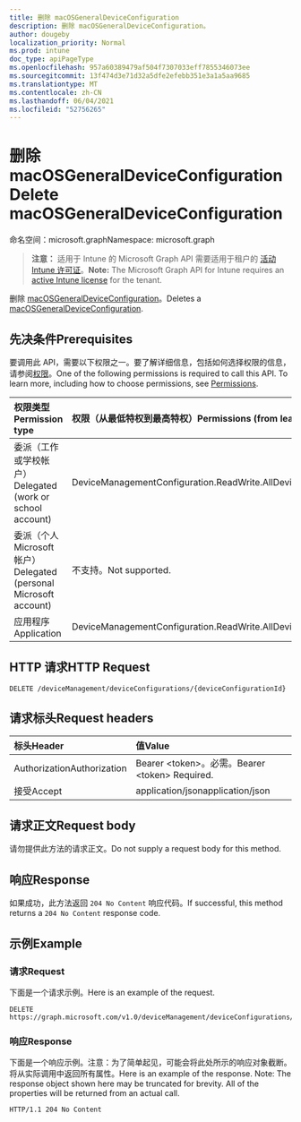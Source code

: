 ```yaml
---
title: 删除 macOSGeneralDeviceConfiguration
description: 删除 macOSGeneralDeviceConfiguration。
author: dougeby
localization_priority: Normal
ms.prod: intune
doc_type: apiPageType
ms.openlocfilehash: 957a60389479af504f7307033eff7855346073ee
ms.sourcegitcommit: 13f474d3e71d32a5dfe2efebb351e3a1a5aa9685
ms.translationtype: MT
ms.contentlocale: zh-CN
ms.lasthandoff: 06/04/2021
ms.locfileid: "52756265"
---
```

# <a name="delete-macosgeneraldeviceconfiguration"></a><span data-ttu-id="cf4d9-103">删除 macOSGeneralDeviceConfiguration</span><span class="sxs-lookup"><span data-stu-id="cf4d9-103">Delete macOSGeneralDeviceConfiguration</span></span>

<span data-ttu-id="cf4d9-104">命名空间：microsoft.graph</span><span class="sxs-lookup"><span data-stu-id="cf4d9-104">Namespace: microsoft.graph</span></span>

> <span data-ttu-id="cf4d9-105">**注意：** 适用于 Intune 的 Microsoft Graph API 需要适用于租户的 [活动 Intune 许可证](https://go.microsoft.com/fwlink/?linkid=839381)。</span><span class="sxs-lookup"><span data-stu-id="cf4d9-105">**Note:** The Microsoft Graph API for Intune requires an [active Intune license](https://go.microsoft.com/fwlink/?linkid=839381) for the tenant.</span></span>

<span data-ttu-id="cf4d9-106">删除 [macOSGeneralDeviceConfiguration](../resources/intune-deviceconfig-macosgeneraldeviceconfiguration.md)。</span><span class="sxs-lookup"><span data-stu-id="cf4d9-106">Deletes a [macOSGeneralDeviceConfiguration](../resources/intune-deviceconfig-macosgeneraldeviceconfiguration.md).</span></span>

## <a name="prerequisites"></a><span data-ttu-id="cf4d9-107">先决条件</span><span class="sxs-lookup"><span data-stu-id="cf4d9-107">Prerequisites</span></span>
<span data-ttu-id="cf4d9-p101">要调用此 API，需要以下权限之一。要了解详细信息，包括如何选择权限的信息，请参阅[权限](/graph/permissions-reference)。</span><span class="sxs-lookup"><span data-stu-id="cf4d9-p101">One of the following permissions is required to call this API. To learn more, including how to choose permissions, see [Permissions](/graph/permissions-reference).</span></span>

|<span data-ttu-id="cf4d9-110">权限类型</span><span class="sxs-lookup"><span data-stu-id="cf4d9-110">Permission type</span></span>|<span data-ttu-id="cf4d9-111">权限（从最低特权到最高特权）</span><span class="sxs-lookup"><span data-stu-id="cf4d9-111">Permissions (from least to most privileged)</span></span>|
|:---|:---|
|<span data-ttu-id="cf4d9-112">委派（工作或学校帐户）</span><span class="sxs-lookup"><span data-stu-id="cf4d9-112">Delegated (work or school account)</span></span>|<span data-ttu-id="cf4d9-113">DeviceManagementConfiguration.ReadWrite.All</span><span class="sxs-lookup"><span data-stu-id="cf4d9-113">DeviceManagementConfiguration.ReadWrite.All</span></span>|
|<span data-ttu-id="cf4d9-114">委派（个人 Microsoft 帐户）</span><span class="sxs-lookup"><span data-stu-id="cf4d9-114">Delegated (personal Microsoft account)</span></span>|<span data-ttu-id="cf4d9-115">不支持。</span><span class="sxs-lookup"><span data-stu-id="cf4d9-115">Not supported.</span></span>|
|<span data-ttu-id="cf4d9-116">应用程序</span><span class="sxs-lookup"><span data-stu-id="cf4d9-116">Application</span></span>|<span data-ttu-id="cf4d9-117">DeviceManagementConfiguration.ReadWrite.All</span><span class="sxs-lookup"><span data-stu-id="cf4d9-117">DeviceManagementConfiguration.ReadWrite.All</span></span>|

## <a name="http-request"></a><span data-ttu-id="cf4d9-118">HTTP 请求</span><span class="sxs-lookup"><span data-stu-id="cf4d9-118">HTTP Request</span></span>
<!-- {
  "blockType": "ignored"
}
-->
``` http
DELETE /deviceManagement/deviceConfigurations/{deviceConfigurationId}
```

## <a name="request-headers"></a><span data-ttu-id="cf4d9-119">请求标头</span><span class="sxs-lookup"><span data-stu-id="cf4d9-119">Request headers</span></span>
|<span data-ttu-id="cf4d9-120">标头</span><span class="sxs-lookup"><span data-stu-id="cf4d9-120">Header</span></span>|<span data-ttu-id="cf4d9-121">值</span><span class="sxs-lookup"><span data-stu-id="cf4d9-121">Value</span></span>|
|:---|:---|
|<span data-ttu-id="cf4d9-122">Authorization</span><span class="sxs-lookup"><span data-stu-id="cf4d9-122">Authorization</span></span>|<span data-ttu-id="cf4d9-123">Bearer &lt;token&gt;。必需。</span><span class="sxs-lookup"><span data-stu-id="cf4d9-123">Bearer &lt;token&gt; Required.</span></span>|
|<span data-ttu-id="cf4d9-124">接受</span><span class="sxs-lookup"><span data-stu-id="cf4d9-124">Accept</span></span>|<span data-ttu-id="cf4d9-125">application/json</span><span class="sxs-lookup"><span data-stu-id="cf4d9-125">application/json</span></span>|

## <a name="request-body"></a><span data-ttu-id="cf4d9-126">请求正文</span><span class="sxs-lookup"><span data-stu-id="cf4d9-126">Request body</span></span>
<span data-ttu-id="cf4d9-127">请勿提供此方法的请求正文。</span><span class="sxs-lookup"><span data-stu-id="cf4d9-127">Do not supply a request body for this method.</span></span>

## <a name="response"></a><span data-ttu-id="cf4d9-128">响应</span><span class="sxs-lookup"><span data-stu-id="cf4d9-128">Response</span></span>
<span data-ttu-id="cf4d9-129">如果成功，此方法返回 `204 No Content` 响应代码。</span><span class="sxs-lookup"><span data-stu-id="cf4d9-129">If successful, this method returns a `204 No Content` response code.</span></span>

## <a name="example"></a><span data-ttu-id="cf4d9-130">示例</span><span class="sxs-lookup"><span data-stu-id="cf4d9-130">Example</span></span>

### <a name="request"></a><span data-ttu-id="cf4d9-131">请求</span><span class="sxs-lookup"><span data-stu-id="cf4d9-131">Request</span></span>
<span data-ttu-id="cf4d9-132">下面是一个请求示例。</span><span class="sxs-lookup"><span data-stu-id="cf4d9-132">Here is an example of the request.</span></span>
``` http
DELETE https://graph.microsoft.com/v1.0/deviceManagement/deviceConfigurations/{deviceConfigurationId}
```

### <a name="response"></a><span data-ttu-id="cf4d9-133">响应</span><span class="sxs-lookup"><span data-stu-id="cf4d9-133">Response</span></span>
<span data-ttu-id="cf4d9-p102">下面是一个响应示例。注意：为了简单起见，可能会将此处所示的响应对象截断。将从实际调用中返回所有属性。</span><span class="sxs-lookup"><span data-stu-id="cf4d9-p102">Here is an example of the response. Note: The response object shown here may be truncated for brevity. All of the properties will be returned from an actual call.</span></span>
``` http
HTTP/1.1 204 No Content
```




